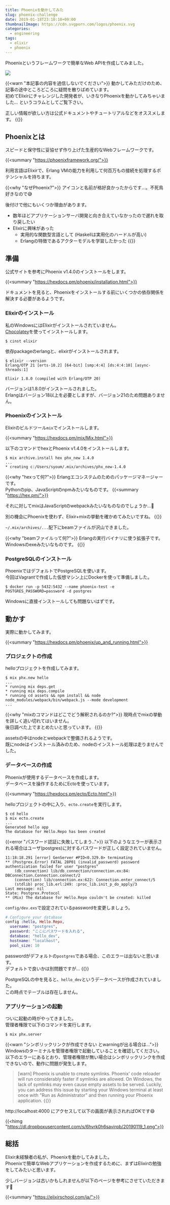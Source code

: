 ```yaml
---
title: Phoenixを動かしてみた
slug: phoenix-challenge
date: 2019-01-18T23:10:10+09:00
thumbnailImage: https://cdn.svgporn.com/logos/phoenix.svg
categories:
  - engineering
tags:
  - elixir
  - phoenix
---
```


Phoenixというフレームワークで簡単なWeb APIを作成してみました。

<!--more-->

<img src="https://cdn.svgporn.com/logos/phoenix.svg"/>

{{<warn "本記事の内容を過信しないでください">}}
動かしてみただけのため、記事の途中ところどころに疑問を散りばめています。  
初めてElixirにチャレンジした開発者が、いきなりPhoenixを動かしてみちゃいました... というコラムとしてご覧下さい。

正しい情報が欲しい方は公式ドキュメントやチュートリアルなどをオススメします。
{{</warn>}}

<!--toc-->


Phoenixとは
-----------

スピードと保守性に妥協せず作り上げた生産的なWebフレームワークです。

{{<summary "https://phoenixframework.org/">}}

利用言語はElixirで、Erlang VMの能力を利用して何百万もの接続を処理するポテンシャルを持ちます。

{{<why "なぜPhoenix?">}}
アイコンと名前が格好良かったからです...。不死鳥好きなので😅

後付けで他にもいくつか理由があります。

* 数年ほどアプリケーションサーバ開発と向き合えていなかったので遅れを取り戻したい
* Elixirに興味があった
  * 実用的な関数型言語として (Haskellは実用化のハードルが高い)
  * Erlangの特徴であるアクターモデルを学習したかった
{{</why>}}


準備
----

公式サイトを参考にPhoenix v1.4.0のインストールをします。

{{<summary "https://hexdocs.pm/phoenix/installation.html">}}

ドキュメントを見ると、Phoenixをインストールする前にいくつかの依存関係を解決する必要があるようです。


### Elixirのインストール

私のWindowsにはElixirがインストールされていません。  
[Chocolatey](https://chocolatey.org/search?q=elixir)を使ってインストールします。

```
$ cinst elixir
```

依存packageのerlangと、elixirがインストールされます。

```
$ elixir --version
Erlang/OTP 21 [erts-10.2] [64-bit] [smp:4:4] [ds:4:4:10] [async-threads:1]

Elixir 1.8.0 (compiled with Erlang/OTP 20)
```

バージョンは1.8.0がインストールされました。  
Erlangはバージョン18以上を必要としますが、バージョン21のため問題ありません。


### Phoenixのインストール

Elixirのビルドツール`mix`でインストールします。

{{<summary "https://hexdocs.pm/mix/Mix.html">}}

以下のコマンドでhexとPhoenix v1.4.0をインストールします。

```
$ mix archive.install hex phx_new 1.4.0
...
* creating c:/Users/syoum/.mix/archives/phx_new-1.4.0
```

{{<why "hexって何?">}}
Erlangエコシステムのためのパッケージマネージャーです。  
Pythonのpip、JavaScriptのnpmみたいなものです。
{{<summary "https://hex.pm/">}}

それに対してmixはJavaScriptのwebpackみたいなものなのでしょうか...🤔

別の機会にPhoenixを使わず、Elixir+mixの挙動を確かめてみたいですね。
{{</why>}}


`~/.mix/archives/...`配下にbeamファイルが沢山できました。

{{<why "beamファイルって何?">}}
Erlangの実行バイナリに使う拡張子です。Windowsのexeみたいなものです。
{{</why>}}


### PostgreSQLのインストール

PhoenixではデフォルトでPostgreSQLを使います。  
今回はVagrantで作成した仮想マシン上にDockerを使って準備しました。

```
$ docker run -p 5432:5432 --name phoenix-test -e POSTGRES_PASSWORD=password -d postgres
```

Windowsに直接インストールしても問題ないはずです。


動かす
------

実際に動かしてみます。

{{<summary "https://hexdocs.pm/phoenix/up_and_running.html">}}


### プロジェクトの作成

helloプロジェクトを作成してみます。

```
$ mix phx.new hello
...
* running mix deps.get
* running mix deps.compile
* running cd assets && npm install && node node_modules/webpack/bin/webpack.js --mode development
...
```

{{<why "mixのコマンドはどこでどう解釈されるのか?">}}
現時点でmixの挙動を詳しく追い切れてはいません。  
後日調べた上でまとめたいと思っています。
{{</why>}}


assetsの中はnodeとwebpackで整備されるようです。  
既にnodeはインストール済みのため、nodeのインストール処理は走りませんでした。


### データベースの作成

Phoenixが使用するデータベースを作成します。  
データベースを操作するためにEctoを使っています。

{{<summary "https://hexdocs.pm/ecto/Ecto.html">}}

helloプロジェクトの中に入り、`ecto.create`を実行します。

```
$ cd hello
$ mix ecto.create
...
Generated hello app
The database for Hello.Repo has been created
```

{{<error "パスワード認証に失敗してしまう..">}}
以下のようなエラーが表示される場合はユーザ(postgres)に対するパスワードが正しく設定されていません。

```
11:18:18.291 [error] GenServer #PID<0.329.0> terminating
** (Postgrex.Error) FATAL 28P01 (invalid_password) password authentication failed for user "postgres"
    (db_connection) lib/db_connection/connection.ex:84: DBConnection.Connection.connect/2
    (connection) lib/connection.ex:622: Connection.enter_connect/5
    (stdlib) proc_lib.erl:249: :proc_lib.init_p_do_apply/3
Last message: nil
State: Postgrex.Protocol
** (Mix) The database for Hello.Repo couldn't be created: killed
```

`config/dev.exs`で設定されているpasswordを変更しましょう。  

```elixir
# Configure your database
config :hello, Hello.Repo,
  username: "postgres",
  password: "ここにパスワードを入れる",
  database: "hello_dev",
  hostname: "localhost",
  pool_size: 10
```

passwordがデフォルトの`postgres`である場合、このエラーは出ないと思います。  
デフォルトで良いかは別問題ですが...
{{</error>}}

PostgreSQLの中を見ると、`hello_dev`というデータベースが作成されていました。  
この時点でテーブルは存在しません。


### アプリケーションの起動

ついに起動の時がやってきました。  
管理者権限で以下のコマンドを実行します。

```
$ mix phx.server
```

{{<warn "シンボリックリンクが作成できない とwarningが出る場合は...">}}
Windowsのターミナルを管理者権限で起動していることを確認してください。  
以下のエラーにあるとおり、管理者権限が無い場合はシンボリックリンクを作成できないので、動作に問題が発生します。

> [warn] Phoenix is unable to create symlinks. Phoenix' code reloader will run considerably faster if symlinks are allowed. On Windows, the lack of symlinks may even cause empty assets to be served. Luckily, you can address this issue by starting your Windows terminal at least once with "Run as Administrator" and then running your Phoenix application.
{{</warn>}}

http://localhost:4000 にアクセスして以下の画面が表示されればOKです😄

{{<himg "https://dl.dropboxusercontent.com/s/6hvrk0h6savirpb/20190119_1.png">}}


総括
----

Elixir未経験者の私が、Phoenixを動かしてみました。  
Phoenixで簡単なWebアプリケーションを作成するために、まずはElixirの勉強をしてみたいと思います。

少しバージョンは古いかもしれませんが以下のページを参考にさせていただきます🙇

{{<summary "https://elixirschool.com/ja/">}}
